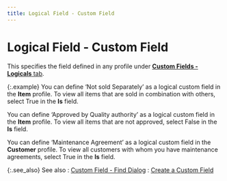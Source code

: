 ```yaml
---
title: Logical Field - Custom Field
---
```


# Logical Field - Custom Field


This specifies the field defined in any profile under [**Custom Fields - Logicals**  tab]({{site.sc_chm}}/options/miscellaneous-set-up/custom-fields/the-custom-field-profile/logical_tab.html).


{:.example}
You can define ‘Not sold Separately’  as a logical custom field in the **Item**  profile. To view all items that are sold in combination with others, select  True in the **Is** field.


You can define ‘Approved by Quality authority’  as a logical custom field in the **Item**  profile. To view all items that are not approved, select False in the  **Is** field.


You can define ‘Maintenance Agreement’  as a logical custom field in the **Customer**  profile. To view all customers with whom you have maintenance agreements,  select True in the **Is** field.


{:.see_also}
See also
: [Custom  Field - Find Dialog]({{site.wwe_baseurl}}/advanced-options/find-function/custom_field_wwe_find_filter.html)
: [Create  a Custom Field]({{site.sc_chm}}/options/miscellaneous-set-up/custom-fields/custom-field-definition-profile/custom_field_definition_profile.html)
